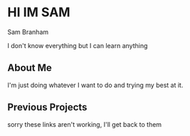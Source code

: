 # HI IM SAM
Sam Branham

I don't know everything but I can learn anything

## About Me
I'm just doing whatever I want to do and trying my best at it.

## Previous Projects
sorry these links aren't working, I'll get back to them
<!--
**00H00W/00H00W** is a ✨ _special_ ✨ repository because its `README.md` (this file) appears on your GitHub profile.

Here are some ideas to get you started:

- 🔭 I’m currently working on ...
- 🌱 I’m currently learning ...
- 👯 I’m looking to collaborate on ...
- 🤔 I’m looking for help with ...
- 💬 Ask me about ...
- 📫 How to reach me: ...
- 😄 Pronouns: ...
- ⚡ Fun fact: ...
-->
